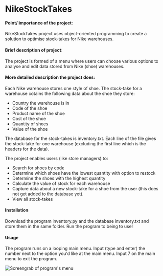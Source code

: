 # NikeStockTakes

#### Point/ importance of the project: 
NikeStockTakes project uses object-oriented programming to create a solution to optimise
stock-takes for Nike warehouses. 

#### Brief description of project: 
The project is formed of a menu where users can choose various options to analyse and edit data stored from Nike (shoe) warehouses.

#### More detailed description the project does:
Each Nike warehouse stores one style of shoe.
The stock-take for a warehouse cotains the following data about the shoe they store:
- Country the warehouse is in
- Code of the shoe
- Product name of the shoe
- Cost of the shoe
- Quantity of shoes
- Value of the shoe

The database for the stock-takes is inventory.txt. 
Each line of the file gives the stock-take for one warehouse (excluding the first line which is the headers for the data).

The project enables users (like store managers) to:
* Search for shoes by code
* Determine which shoes have the lowest quantity with option to restock
* Determine the shoes with the highest quantity
* Calculate the value of stock for each warehouse 
* Capture data about a new stock-take for a shoe from the user (this does not get added to the database yet).
* View all stock-takes

#### Installation
Download the program inventory.py and the database inventory.txt and store them in the same folder.
Run the program to being to use!

#### Usage
The program runs on a looping main menu. 
Input (type and enter) the number next to the option you'd like at the main menu.
Input 7 on the main menu to exit the program. 

<picture>
<img alt="Screengrab of program's menu" src="https://i.postimg.cc/43y3Hrh7/usage-final-Capstone.jpg">
</picture>
